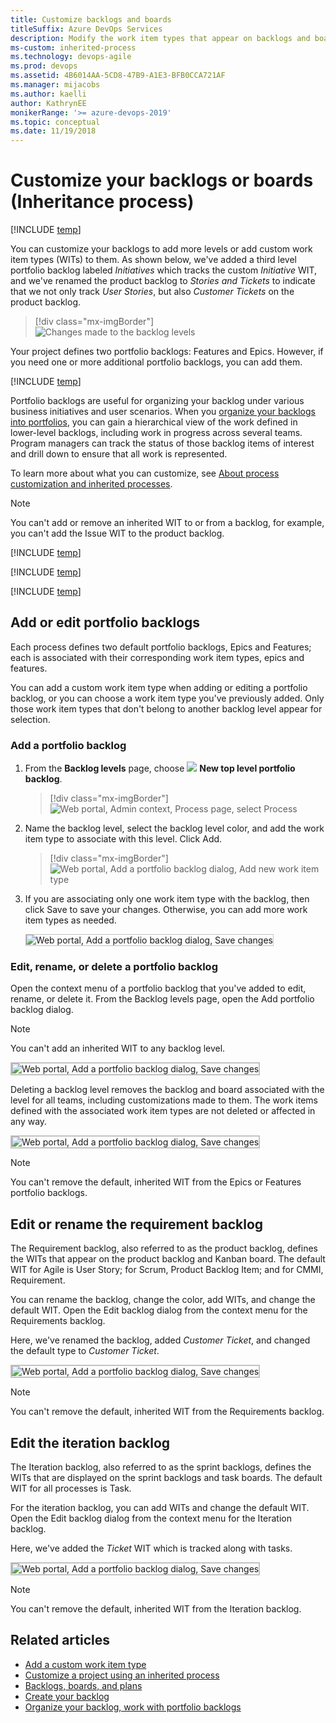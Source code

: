 ```yaml
---
title: Customize backlogs and boards 
titleSuffix: Azure DevOps Services 
description: Modify the work item types that appear on backlogs and boards, add portfolio backlogs for the Inheritance process model 
ms-custom: inherited-process
ms.technology: devops-agile
ms.prod: devops
ms.assetid: 4B6014AA-5CD8-47B9-A1E3-BFB0CCA721AF  
ms.manager: mijacobs
ms.author: kaelli
author: KathrynEE
monikerRange: '>= azure-devops-2019'
ms.topic: conceptual
ms.date: 11/19/2018
---
```


# Customize your backlogs or boards (Inheritance process)  

[!INCLUDE [temp](../../../boards/_shared/version-vsts-plus-azdevserver-2019.md)]    

You can customize your backlogs to add more levels or add custom work item types (WITs) to them. As shown below, we've added a third level portfolio backlog labeled *Initiatives* which tracks the custom *Initiative* WIT, and we've renamed the product backlog to *Stories and Tickets* to indicate that we not only track *User Stories*, but also *Customer Tickets* on the product backlog. 
 
> [!div class="mx-imgBorder"]  
> ![Changes made to the backlog levels](media/process/portfolio-backlogs-modified.png) 

Your project defines two portfolio backlogs: Features and Epics. However, if you need one or more additional portfolio backlogs, you can add them.   

[!INCLUDE [temp](../_shared/note-on-prem-link.md)]


Portfolio backlogs are useful for organizing your backlog under various business initiatives and user scenarios. When you [organize your backlogs into portfolios](../../../boards/backlogs/organize-backlog.md), you can gain a hierarchical view of the work defined in lower-level backlogs, including work in progress across several teams. Program managers can track the status of those backlog items of interest and drill down to ensure that all work is represented.  

To learn more about what you can customize, see [About process customization and inherited processes](inheritance-process-model.md). 

> [!NOTE]   
> You can't add or remove an inherited WIT to or from a backlog, for example, you can't add the Issue WIT to the product backlog.   

[!INCLUDE [temp](../_shared/process-prerequisites.md)] 

[!INCLUDE [temp](../_shared/open-process-admin-context-ts.md)]
 
[!INCLUDE [temp](../_shared/automatic-update-project.md)] 


<a id="portfolio-backlogs">  </a>

## Add or edit portfolio backlogs 

Each process defines two default portfolio backlogs, Epics and Features; each is associated with their corresponding work item types, epics and features. 

You can add a custom work item type when adding or editing a portfolio backlog, or you can choose a work item type you've previously added. Only those work item types that don't belong to another backlog level appear for selection. 
 

<a id="add-portfolio-backlog">  </a>

### Add a portfolio backlog 
	
1. From the  **Backlog levels** page, choose ![ ](../../../media/icons/blue-add-icon.png) **New top level portfolio backlog**. 

	> [!div class="mx-imgBorder"]  
	> ![Web portal, Admin context, Process page, select Process](media/process/process-new-portfolio-backlog.png) 

1. Name the backlog level, select the backlog level color, and add the work item type  to associate with this level. Click Add. 

	> [!div class="mx-imgBorder"]  
	> ![Web portal, Add a portfolio backlog dialog, Add new work item type](media/process/process-add-portfolio-backlog-dialog.png) 

1. If you are associating only one work item type with the backlog, then click Save to save your changes. Otherwise, you can add more work item types as needed. 

	<img src="media/process/process-add-portfolio-backlog-dialog-save.png" alt="Web portal, Add a portfolio backlog dialog, Save changes" style="border: 1px solid #C3C3C3;" /> 


<a id="edit-portfolio-backlog">  </a>

### Edit, rename, or delete a portfolio backlog 

Open the context menu of a portfolio backlog that you've added to edit, rename, or delete it. From the Backlog levels page, open the Add portfolio backlog dialog. 

> [!NOTE]    
> You can't add an inherited WIT to any backlog level. 

<img src="media/process/process-portfolio-backlog-context-menu.png" alt="Web portal, Add a portfolio backlog dialog, Save changes" style="border: 2px solid #C3C3C3;" />

Deleting a backlog level removes the backlog and board associated with the level for all teams, including customizations made to them. The work items defined with the associated work item types are not deleted or affected in any way. 

<img src="media/process/process-edit-portfolio-backlog-dialog.png" alt="Web portal, Add a portfolio backlog dialog, Save changes" style="border: 2px solid #C3C3C3;" />

> [!NOTE]    
> You can't remove the default, inherited WIT from the Epics or Features portfolio backlogs. 



<a id="edit-product-backlog">  </a>

## Edit or rename the requirement backlog 

The Requirement backlog, also referred to as the product backlog, defines the WITs that appear on the product backlog and Kanban board. The default WIT for Agile is User Story; for Scrum, Product Backlog Item; and for CMMI, Requirement. 

You can rename the backlog, change the color, add WITs, and change the default WIT. Open the Edit backlog dialog from the context menu for the Requirements backlog. 

Here, we've renamed the backlog, added *Customer Ticket*, and changed the default type to *Customer Ticket*. 

<img src="media/process/process-edit-backlog-dialog-modified.png" alt="Web portal, Add a portfolio backlog dialog, Save changes" style="border: 2px solid #C3C3C3;" />

> [!NOTE]    
>You can't remove the default, inherited WIT from the Requirements backlog. 


<a id="edit-iteration-backlog">  </a>

## Edit the iteration backlog 

The Iteration backlog, also referred to as the sprint backlogs, defines the WITs that are displayed on the sprint backlogs and task boards. The default WIT for all processes is Task.  

For the iteration backlog, you can add WITs and change the default WIT. Open the Edit backlog dialog from the context menu for the Iteration backlog. 

Here, we've added the *Ticket* WIT which is tracked along with tasks. 

<img src="media/process/process-edit-iteration-backlog-dialog-modified.png" alt="Web portal, Add a portfolio backlog dialog, Save changes" style="border: 2px solid #C3C3C3;" />

> [!NOTE]    
> You can't remove the default, inherited WIT from the Iteration backlog. 


## Related articles  

- [Add a custom work item type](add-custom-wit.md)
- [Customize a project using an inherited process](customize-process.md) 
- [Backlogs, boards, and plans](../../../boards/backlogs/backlogs-boards-plans.md)    
- [Create your backlog](../../../boards/backlogs/create-your-backlog.md)
- [Organize your backlog, work with portfolio backlogs](../../../boards/backlogs/organize-backlog.md)







